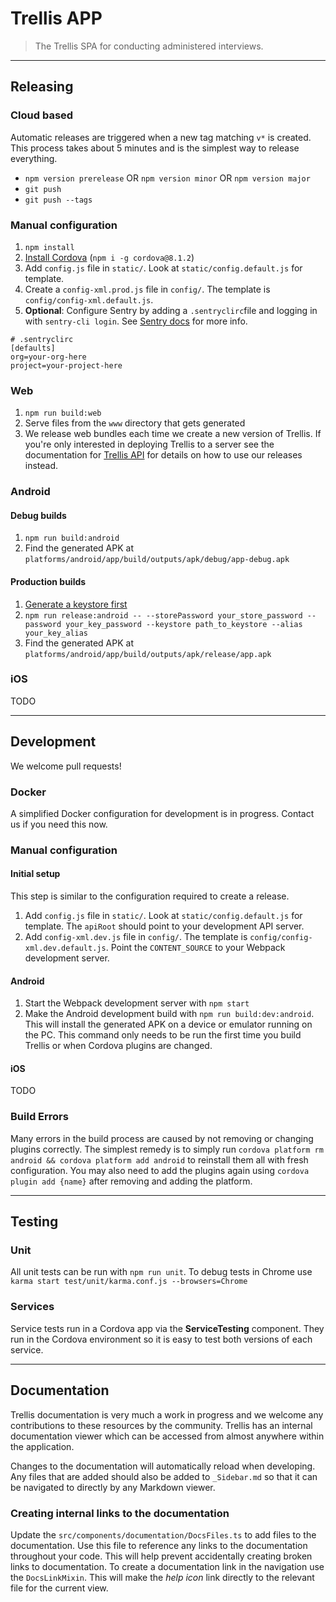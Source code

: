 # Trellis APP

> The Trellis SPA for conducting administered interviews.

---
## Releasing

### Cloud based
Automatic releases are triggered when a new tag matching `v*` is created. This process takes about 5 minutes and is the simplest way to release everything.
- `npm version prerelease` OR `npm version minor` OR `npm version major`
- `git push`
- `git push --tags`

### Manual configuration
1. `npm install`
1. [Install Cordova][2] (`npm i -g cordova@8.1.2`)
1. Add `config.js` file in `static/`. Look at `static/config.default.js` for template.
1. Create a `config-xml.prod.js` file in `config/`. The template is `config/config-xml.default.js`.
1. **Optional**: Configure Sentry by adding a `.sentryclirc`file and logging in with `sentry-cli login`. See [Sentry docs][1] for more info.

```
# .sentryclirc
[defaults]
org=your-org-here
project=your-project-here
```

### Web

1. `npm run build:web`
1. Serve files from the `www` directory that gets generated
1. We release web bundles each time we create a new version of Trellis. If you're only interested in deploying Trellis to a server see the documentation for [Trellis API][4] for details on how to use our releases instead.
### Android

#### Debug builds
1. `npm run build:android`
1. Find the generated APK at `platforms/android/app/build/outputs/apk/debug/app-debug.apk`

#### Production builds
1. [Generate a keystore first][3]
1. `npm run release:android -- --storePassword your_store_password --password your_key_password --keystore path_to_keystore --alias your_key_alias`
1. Find the generated APK at `platforms/android/app/build/outputs/apk/release/app.apk`

### iOS
TODO

---
## Development
We welcome pull requests!

### Docker
A simplified Docker configuration for development is in progress. Contact us if you need this now.

### Manual configuration
#### Initial setup
This step is similar to the configuration required to create a release.
1. Add `config.js` file in `static/`. Look at `static/config.default.js` for template. The `apiRoot` should point to your development API server.
1. Add `config-xml.dev.js` file in `config/`. The template is `config/config-xml.dev.default.js`. Point the `CONTENT_SOURCE` to your Webpack development server.

#### Android
1. Start the Webpack development server with `npm start`
1. Make the Android development build with `npm run build:dev:android`. This will install the generated APK on a device or emulator running on the PC. This command only needs to be run the first time you build Trellis or when Cordova plugins are changed.

#### iOS
TODO
### Build Errors
Many errors in the build process are caused by not removing or changing plugins correctly. The simplest remedy is to simply run `cordova platform rm android && cordova platform add android` to reinstall them all with fresh configuration.
You may also need to add the plugins again using `cordova plugin add {name}` after removing and adding the platform.

---
## Testing
### Unit
All unit tests can be run with `npm run unit`. To debug tests in Chrome use `karma start test/unit/karma.conf.js --browsers=Chrome`

### Services
Service tests run in a Cordova app via the **ServiceTesting** component. They run in the Cordova environment so it is easy to test both versions of each service.

---
## Documentation
Trellis documentation is very much a work in progress and we welcome any contributions to these resources by the community. Trellis has an internal documentation viewer which can be accessed from almost anywhere within the application.

Changes to the documentation will automatically reload when developing. Any files that are added should also be added to `_Sidebar.md` so that it can be navigated to directly by any Markdown viewer.

### Creating internal links to the documentation
Update the `src/components/documentation/DocsFiles.ts` to add files to the documentation. Use this file to reference any links to the documentation throughout your code. This will help prevent accidentally creating broken links to documentation. To create a documentation link in the navigation use the `DocsLinkMixin`. This will make the *help icon* link directly to the relevant file for the current view.


[1]: https://docs.sentry.io/product/cli/configuration/
[2]: https://cordova.apache.org/docs/en/latest/guide/cli/#installing-the-cordova-cli
[3]: https://developer.android.com/studio/publish/app-signing
[4]: https://github.com/human-nature-lab/trellis-api#trellis-app

[trellis]: https://github.com/human-nature-lab/trellis
